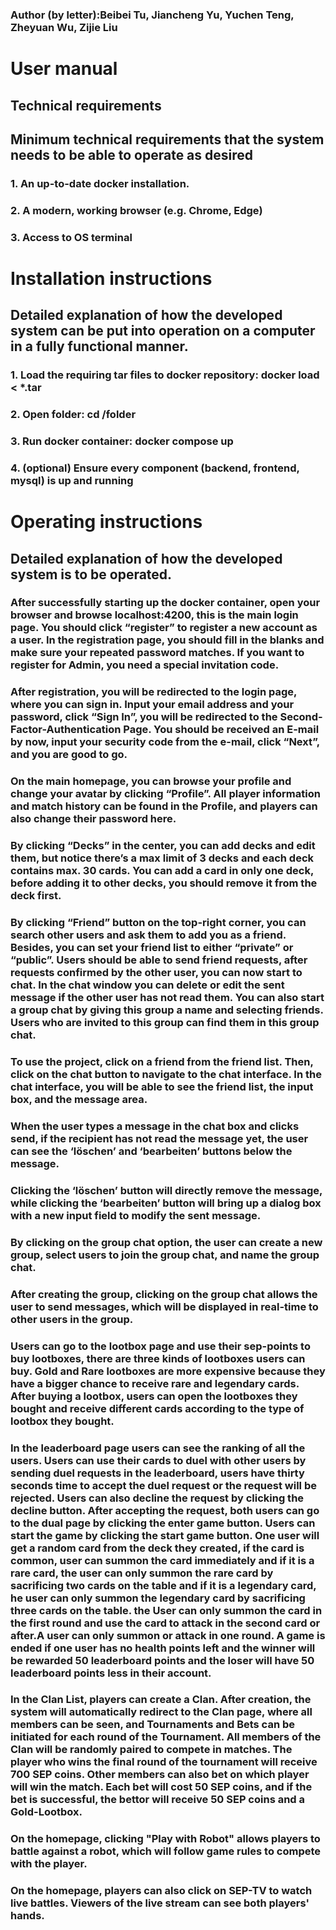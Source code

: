 ### Author (by letter):Beibei Tu, Jiancheng Yu, Yuchen Teng, Zheyuan Wu, Zijie Liu

# User manual
## Technical requirements
## Minimum technical requirements that the system needs to be able to operate as desired
### 1. An up-to-date docker installation.
### 2. A modern, working browser (e.g. Chrome, Edge)
### 3. Access to OS terminal


# Installation instructions
## Detailed explanation of how the developed system can be put into operation on a computer in a fully functional manner.
### 1. Load the requiring tar files to docker repository: docker load < *.tar
### 2. Open folder: cd /folder
### 3. Run docker container: docker compose up
### 4. (optional) Ensure every component (backend, frontend, mysql) is up and running

# Operating instructions
## Detailed explanation of how the developed system is to be operated.

### After successfully starting up the docker container, open your browser and browse localhost:4200, this is the main login page. You should click “register” to register a new account as a user. In the registration page, you should fill in the blanks and make sure your repeated password matches. If you want to register for Admin, you need a special invitation code.


### After registration, you will be redirected to the login page, where you can sign in. Input your email address and your password, click “Sign In”, you will be redirected to the Second-Factor-Authentication Page. You should be received an E-mail by now, input your security code from the e-mail, click “Next”, and you are good to go.

### On the main homepage, you can browse your profile and change your avatar by clicking “Profile”. All player information and match history can be found in the Profile, and players can also change their password here.

### By clicking “Decks” in the center, you can add decks and edit them, but notice there’s a max limit of 3 decks and each deck contains max. 30 cards. You can add a card in only one deck, before adding it to other decks, you should remove it from the deck first.

### By clicking “Friend” button on the top-right corner, you can search other users and ask them to add you as a friend. Besides, you can set your friend list to either “private” or “public”. Users should be able to send friend requests, after requests confirmed by the other user, you can now start to chat. In the chat window you can delete or edit the sent message if the other user has not read them. You can also start a group chat by giving this group a name and  selecting friends. Users who are invited to this group can find them in this group chat.

### To use the project, click on a friend from the friend list. Then, click on the chat button to navigate to the chat interface. In the chat interface, you will be able to see the friend list, the input box, and the message area.

### When the user types a message in the chat box and clicks send, if the recipient has not read the message yet, the user can see the ‘löschen’ and ‘bearbeiten’ buttons below the message.

### Clicking the ‘löschen’ button will directly remove the message, while clicking the ‘bearbeiten’ button will bring up a dialog box with a new input field to modify the sent message.

### By clicking on the group chat option, the user can create a new group, select users to join the group chat, and name the group chat.

### After creating the group, clicking on the group chat allows the user to send messages, which will be displayed in real-time to other users in the group.

### Users can go to the lootbox page and use their sep-points to buy lootboxes, there are three kinds of lootboxes users can buy. Gold and Rare lootboxes are more expensive because they have a bigger chance to receive rare and legendary cards. After buying a lootbox, users can open the lootboxes they bought and receive different cards according to the type of lootbox they bought. 

### In the leaderboard page users can see the ranking of all the users. Users can use their cards to duel with other users by sending duel requests in the leaderboard, users have thirty seconds time to accept the duel request or the request will be rejected. Users can also decline the request by clicking the decline button. After accepting the request, both users can go to the dual page by clicking the enter game button. Users can start the game by clicking the start game button. One user will get a random card from the deck they created, if the card is common, user can summon the card immediately and if it is a rare card, the user can only summon the rare card by sacrificing two cards on the table and if it is a legendary card, he user can only summon the legendary card by sacrificing three cards on the table. the User can only summon the card in the first round and use the card to attack in the second card or after.A user can only summon or attack in one round. A game is ended if one user has no health points left and the winner will be rewarded 50 leaderboard points and the loser will have 50 leaderboard points less in their account.

### In the Clan List, players can create a Clan. After creation, the system will automatically redirect to the Clan page, where all members can be seen, and Tournaments and Bets can be initiated for each round of the Tournament. All members of the Clan will be randomly paired to compete in matches. The player who wins the final round of the tournament will receive 700 SEP coins. Other members can also bet on which player will win the match. Each bet will cost 50 SEP coins, and if the bet is successful, the bettor will receive 50 SEP coins and a Gold-Lootbox.

### On the homepage, clicking "Play with Robot" allows players to battle against a robot, which will follow game rules to compete with the player.

### On the homepage, players can also click on SEP-TV to watch live battles. Viewers of the live stream can see both players' hands.


